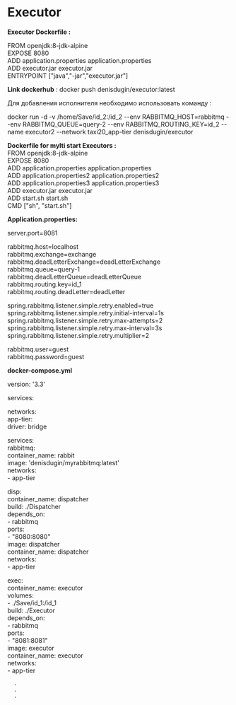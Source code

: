 # Executor

**Executor Dockerfile :**

FROM openjdk:8-jdk-alpine  
EXPOSE 8080  
ADD application.properties application.properties  
ADD executor.jar executor.jar  
ENTRYPOINT ["java","-jar","executor.jar"]

**Link dockerhub** :  docker push denisdugin/executor:latest

Для добавления исполнителя необходимо использовать команду :  

docker run -d -v /home/Save/id_2:/id_2 --env RABBITMQ_HOST=rabbitmq --env RABBITMQ_QUEUE=query-2 --env RABBITMQ_ROUTING_KEY=id_2 --name executor2 --network taxi20_app-tier denisdugin/executor


**Dockerfile for mylti start Executors :**   
FROM openjdk:8-jdk-alpine  
EXPOSE 8080  
ADD application.properties application.properties  
ADD application.properties2 application.properties2  
ADD application.properties3 application.properties3  
ADD executor.jar executor.jar  
ADD start.sh start.sh  
CMD ["sh", "start.sh"]


**Application.properties:** 

server.port=8081

rabbitmq.host=localhost  
rabbitmq.exchange=exchange  
rabbitmq.deadLetterExchange=deadLetterExchange  
rabbitmq.queue=query-1  
rabbitmq.deadLetterQueue=deadLetterQueue  
rabbitmq.routing.key=id_1  
rabbitmq.routing.deadLetter=deadLetter  


spring.rabbitmq.listener.simple.retry.enabled=true  
spring.rabbitmq.listener.simple.retry.initial-interval=1s  
spring.rabbitmq.listener.simple.retry.max-attempts=2  
spring.rabbitmq.listener.simple.retry.max-interval=3s  
spring.rabbitmq.listener.simple.retry.multiplier=2  


rabbitmq.user=guest  
rabbitmq.password=guest  



**docker-compose.yml**

version: '3.3'  

services:  

networks:  
  app-tier:  
    driver: bridge  

services:  
  rabbitmq:  
    container_name: rabbit  
    image: 'denisdugin/myrabbitmq:latest'  
    networks:  
      - app-tier  

  disp:  
     container_name: dispatcher  
     build: ./Dispatcher  
     depends_on:  
        - rabbitmq  
     ports:  
      - "8080:8080"  
     image: dispatcher  
     container_name: dispatcher  
     networks:  
      - app-tier  


  exec:  
     container_name: executor  
     volumes:  
      - ./Save/id_1:/id_1  
     build: ./Executor  
     depends_on:  
        - rabbitmq  
     ports:  
      - "8081:8081"  
     image: executor  
     container_name: executor  
     networks:  
      - app-tier  
	  
	  .  
	  .    
	  .  